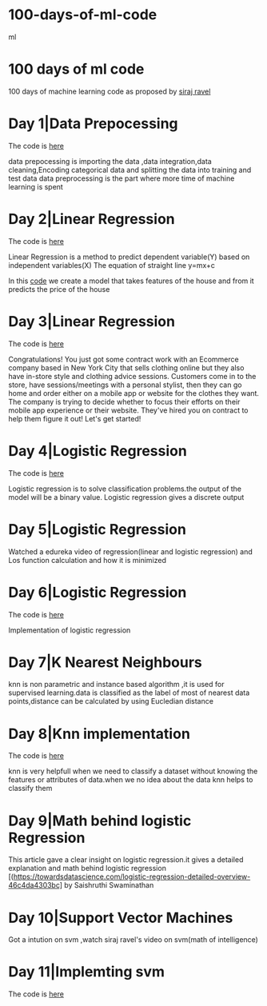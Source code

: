 # 100-days-of-ml-code
ml
# 100 days of ml code
100 days of machine learning code as proposed by [siraj ravel](https://github.com/llSourcell)
# Day 1|Data Prepocessing
The code is  [here](https://github.com/jana95/100-days-of-ml-code/blob/master/Code/day%201.ipynb)


data prepocessing is importing the data ,data integration,data cleaning,Encoding categorical data and splitting the data into training and test data
data preprocessing is the part where more time of machine learning is spent
# Day 2|Linear Regression
The code is  [here](https://github.com/jana95/100-days-of-ml-code/blob/master/Code/day%202.ipynb)


Linear Regression is a method to predict dependent variable(Y) based on independent variables(X)
The equation of straight line y=mx+c

In this  [code](https://github.com/jana95/100-days-of-ml-code/blob/master/Code/day%202.ipynb) we create a model that takes features of the house and from it predicts the price of the house
# Day 3|Linear Regression

The code is  [here](https://github.com/jana95/100-days-of-ml-code/blob/master/Code/day%203.ipynb)


Congratulations! You just got some contract work with an Ecommerce company based in New York City that sells clothing online but they also have in-store style and clothing advice sessions. Customers come in to the store, have sessions/meetings with a personal stylist, then they can go home and order either on a mobile app or website for the clothes they want.
The company is trying to decide whether to focus their efforts on their mobile app experience or their website. They've hired you on contract to help them figure it out! Let's get started!
# Day 4|Logistic Regression
The code is  [here](https://github.com/jana95/100-days-of-ml-code/blob/master/Code/day%204.ipynb)


Logistic regression is to solve classification problems.the output of the model will be a binary value.
Logistic regression gives a discrete output

# Day 5|Logistic Regression

Watched a edureka video of regression(linear and logistic regression) and Los function calculation and how it is minimized

# Day 6|Logistic Regression

The code is  [here](https://github.com/jana95/100-days-of-ml-code/blob/master/Code/day%205.ipynb)

Implementation of logistic regression

# Day 7|K Nearest Neighbours

knn is non parametric and instance based algorithm ,it is used for supervised learning.data is classified as the label of most of nearest data points,distance can be calculated by using Eucledian distance

# Day 8|Knn implementation

The code is  [here](https://github.com/jana95/100-days-of-ml-code/blob/master/Code/day%208.ipynb)

knn is very helpfull when we need to classify a dataset without knowing the features or attributes of data.when we no idea about the data knn helps to classify them

# Day 9|Math behind logistic Regression

This article gave a clear insight on logistic regression.it gives a detailed explanation and math behind logistic regression  [(https://towardsdatascience.com/logistic-regression-detailed-overview-46c4da4303bc]  by Saishruthi Swaminathan

# Day 10|Support Vector Machines

Got a intution on svm ,watch siraj ravel's video on svm(math of intelligence)

# Day 11|Implemting svm

The code is  [here](https://github.com/jana95/100-days-of-ml-code/blob/master/Code/day%205.ipynb)

